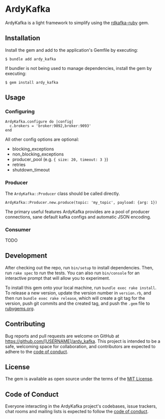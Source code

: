 # ArdyKafka

ArdyKafka is a light framework to simplify using the [rdkafka-ruby](https://github.com/appsignal/rdkafka-ruby) gem.

## Installation

Install the gem and add to the application's Gemfile by executing:

    $ bundle add ardy_kafka

If bundler is not being used to manage dependencies, install the gem by executing:

    $ gem install ardy_kafka

## Usage

### Configuring

```
ArdyKafka.configure do |config|
  c.brokers = 'broker:9092,broker:9093'
end
```

All other config options are optional:
* blocking_exceptions
* non_blocking_exceptions
* producer_pool (e.g. `{ size: 20, timeout: 3 }`)
* retries
* shutdown_timeout

### Producer

The `ArdyKafka::Producer` class should be called directly.

```
ArdyKafka::Producer.new.produce(topic: 'my_topic', payload: {arg: 1})
```

The primary useful features ArdyKafka provides are a pool of producer connections, sane default kafka configs and automatic JSON encoding.

### Consumer

TODO

## Development

After checking out the repo, run `bin/setup` to install dependencies. Then, run `rake spec` to run the tests. You can also run `bin/console` for an interactive prompt that will allow you to experiment.

To install this gem onto your local machine, run `bundle exec rake install`. To release a new version, update the version number in `version.rb`, and then run `bundle exec rake release`, which will create a git tag for the version, push git commits and the created tag, and push the `.gem` file to [rubygems.org](https://rubygems.org).

## Contributing

Bug reports and pull requests are welcome on GitHub at https://github.com/[USERNAME]/ardy_kafka. This project is intended to be a safe, welcoming space for collaboration, and contributors are expected to adhere to the [code of conduct](https://github.com/[USERNAME]/ardy_kafka/blob/master/CODE_OF_CONDUCT.md).

## License

The gem is available as open source under the terms of the [MIT License](https://opensource.org/licenses/MIT).

## Code of Conduct

Everyone interacting in the ArdyKafka project's codebases, issue trackers, chat rooms and mailing lists is expected to follow the [code of conduct](https://github.com/[USERNAME]/ardy_kafka/blob/master/CODE_OF_CONDUCT.md).
